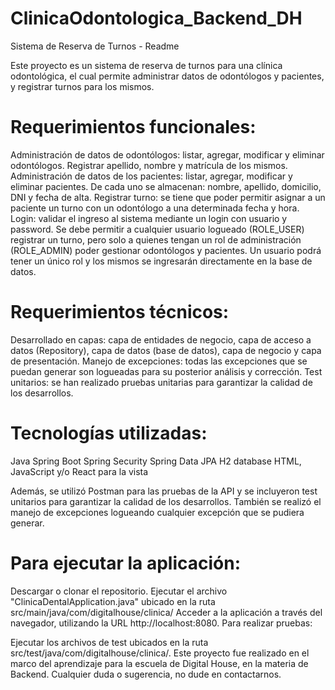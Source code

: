 # ClinicaOdontologica_Backend_DH

Sistema de Reserva de Turnos - Readme

Este proyecto es un sistema de reserva de turnos para una clínica odontológica, el cual permite administrar datos de odontólogos y pacientes, y registrar turnos para los mismos.

# Requerimientos funcionales:

Administración de datos de odontólogos: listar, agregar, modificar y eliminar odontólogos. Registrar apellido, nombre y matrícula de los mismos.
Administración de datos de los pacientes: listar, agregar, modificar y eliminar pacientes. De cada uno se almacenan: nombre, apellido, domicilio, DNI y fecha de alta.
Registrar turno: se tiene que poder permitir asignar a un paciente un turno con un odontólogo a una determinada fecha y hora.
Login: validar el ingreso al sistema mediante un login con usuario y password. Se debe permitir a cualquier usuario logueado (ROLE_USER) registrar un turno, pero solo a quienes tengan un rol de administración (ROLE_ADMIN) poder gestionar odontólogos y pacientes. Un usuario podrá tener un único rol y los mismos se ingresarán directamente en la base de datos.

# Requerimientos técnicos:

Desarrollado en capas: capa de entidades de negocio, capa de acceso a datos (Repository), capa de datos (base de datos), capa de negocio y capa de presentación.
Manejo de excepciones: todas las excepciones que se puedan generar son logueadas para su posterior análisis y corrección.
Test unitarios: se han realizado pruebas unitarias para garantizar la calidad de los desarrollos.

# Tecnologías utilizadas:

Java
Spring Boot
Spring Security
Spring Data JPA
H2 database
HTML, JavaScript y/o React para la vista

Además, se utilizó Postman para las pruebas de la API y se incluyeron test unitarios para garantizar la calidad de los desarrollos. También se realizó el manejo de excepciones logueando cualquier excepción que se pudiera generar.

# Para ejecutar la aplicación:

Descargar o clonar el repositorio.
Ejecutar el archivo "ClinicaDentalApplication.java" ubicado en la ruta src/main/java/com/digitalhouse/clinica/
Acceder a la aplicación a través del navegador, utilizando la URL http://localhost:8080.
Para realizar pruebas:

Ejecutar los archivos de test ubicados en la ruta src/test/java/com/digitalhouse/clinica/.
Este proyecto fue realizado en el marco del aprendizaje para la escuela de Digital House, en la materia de Backend. Cualquier duda o sugerencia, no dude en contactarnos.
